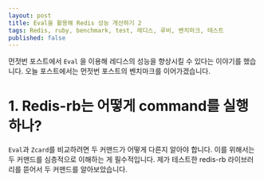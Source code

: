 ```yaml
---
layout: post
title: Eval을 활용해 Redis 성능 개선하기 2
tags: Redis, ruby, benchmark, test, 레디스, 루비, 벤치마크, 테스트
published: false
---
```

먼젓번 포스트에서 `Eval` 을 이용해 레디스의 성능을 향상시킬 수 있다는 이야기를 했습니다. 오늘 포스트에서는 먼젓번 포스트의 벤치마크를 이어가겠습니다.

# 1. Redis-rb는 어떻게 command를 실행하나?
`Eval`과 `Zcard`를 비교하려면 두 커맨드가 어떻게 다른지 알아야 합니다. 이를 위해서는 두 커맨드를 심층적으로 이해하는 게 필수적입니다. 제가 테스트한 redis-rb 라이브러리를 뜯어서 두 커맨드를 알아보았습니다.

